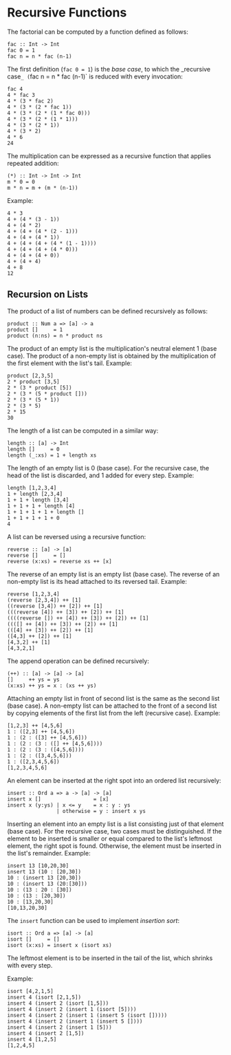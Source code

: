 # Recursive Functions

The factorial can be computed by a function defined as follows:

    fac :: Int -> Int
    fac 0 = 1
    fac n = n * fac (n-1)

The first definition (`fac 0 = 1`) is the _base case_, to which the _recursive
case`_ (`fac n = n * fac (n-1)` is reduced with every invocation:

    fac 4
    4 * fac 3
    4 * (3 * fac 2)
    4 * (3 * (2 * fac 1))
    4 * (3 * (2 * (1 * fac 0)))
    4 * (3 * (2 * (1 * 1)))
    4 * (3 * (2 * 1))
    4 * (3 * 2)
    4 * 6
    24

The multiplication can be expressed as a recursive function that applies
repeated addition:

    (*) :: Int -> Int -> Int
    m * 0 = 0
    m * n = m + (m * (n-1))

Example:

    4 * 3
    4 + (4 * (3 - 1))
    4 + (4 * 2)
    4 + (4 + (4 * (2 - 1)))
    4 + (4 + (4 * 1))
    4 + (4 + (4 + (4 * (1 - 1))))
    4 + (4 + (4 + (4 * 0)))
    4 + (4 + (4 + 0))
    4 + (4 + 4)
    4 + 8
    12

## Recursion on Lists

The product of a list of numbers can be defined recursively as follows:

    product :: Num a => [a] -> a
    product []     = 1
    product (n:ns) = n * product ns

The product of an empty list is the multiplication's neutral element 1 (base
case). The product of a non-empty list is obtained by the multiplication of
the first element with the list's tail. Example:

    product [2,3,5]
    2 * product [3,5]
    2 * (3 * product [5])
    2 * (3 * (5 * product []))
    2 * (3 * (5 * 1))
    2 * (3 * 5)
    2 * 15
    30

The length of a list can be computed in a similar way:

    length :: [a] -> Int
    length []     = 0
    length (_:xs) = 1 + length xs

The length of an empty list is 0 (base case). For the recursive case, the head
of the list is discarded, and 1 added for every step. Example:

    length [1,2,3,4]
    1 + length [2,3,4]
    1 + 1 + length [3,4]
    1 + 1 + 1 + length [4]
    1 + 1 + 1 + 1 + length []
    1 + 1 + 1 + 1 + 0
    4

A list can be reversed using a recursive function:

    reverse :: [a] -> [a]
    reverse []     = []
    reverse (x:xs) = reverse xs ++ [x]

The reverse of an empty list is an empty list (base case). The reverse of an
non-empty list is its head attached to its reversed tail. Example:

    reverse [1,2,3,4]
    (reverse [2,3,4]) ++ [1]
    ((reverse [3,4]) ++ [2]) ++ [1]
    (((reverse [4]) ++ [3]) ++ [2]) ++ [1]
    ((((reverse []) ++ [4]) ++ [3]) ++ [2]) ++ [1]
    ((([] ++ [4]) ++ [3]) ++ [2]) ++ [1]
    (([4] ++ [3]) ++ [2]) ++ [1]
    ([4,3] ++ [2]) ++ [1]
    [4,3,2] ++ [1]
    [4,3,2,1]

The append operation can be defined recursively:

    (++) :: [a] -> [a] -> [a]
    []     ++ ys = ys
    (x:xs) ++ ys = x : (xs ++ ys)

Attaching an empty list in front of second list is the same as the second list
(base case). A non-empty list can be attached to the front of a second list by
copying elements of the first list from the left (recursive case). Example:

    [1,2,3] ++ [4,5,6]
    1 : ([2,3] ++ [4,5,6])
    1 : (2 : ([3] ++ [4,5,6]))
    1 : (2 : (3 : ([] ++ [4,5,6])))
    1 : (2 : (3 : ([4,5,6])))
    1 : (2 : ([3,4,5,6]))
    1 : ([2,3,4,5,6])
    [1,2,3,4,5,6]

An element can be inserted at the right spot into an ordered list recursively:

    insert :: Ord a => a -> [a] -> [a]
    insert x []                 = [x]
    insert x (y:ys) | x <= y    = x : y : ys
                    | otherwise = y : insert x ys

Inserting an element into an empty list is a list consisting just of that
element (base case). For the recursive case, two cases must be distinguished.
If the element to be inserted is smaller or equal compared to the list's
leftmost element, the right spot is found. Otherwise, the element must be
inserted in the list's remainder. Example:

    insert 13 [10,20,30]
    insert 13 (10 : [20,30])
    10 : (insert 13 [20,30])
    10 : (insert 13 (20:[30]))
    10 : (13 : 20 : [30])
    10 : (13 : [20,30])
    10 : [13,20,30]
    [10,13,20,30]

The `insert` function can be used to implement _insertion sort_:

    isort :: Ord a => [a] -> [a]
    isort []     = []
    isort (x:xs) = insert x (isort xs)

The leftmost element is to be inserted in the tail of the list, which shrinks
with every step.

Example:

    isort [4,2,1,5]
    insert 4 (isort [2,1,5])
    insert 4 (insert 2 (isort [1,5]))
    insert 4 (insert 2 (insert 1 (isort [5])))
    insert 4 (insert 2 (insert 1 (insert 5 (isort []))))
    insert 4 (insert 2 (insert 1 (insert 5 [])))
    insert 4 (insert 2 (insert 1 [5]))
    insert 4 (insert 2 [1,5])
    insert 4 [1,2,5]
    [1,2,4,5]
